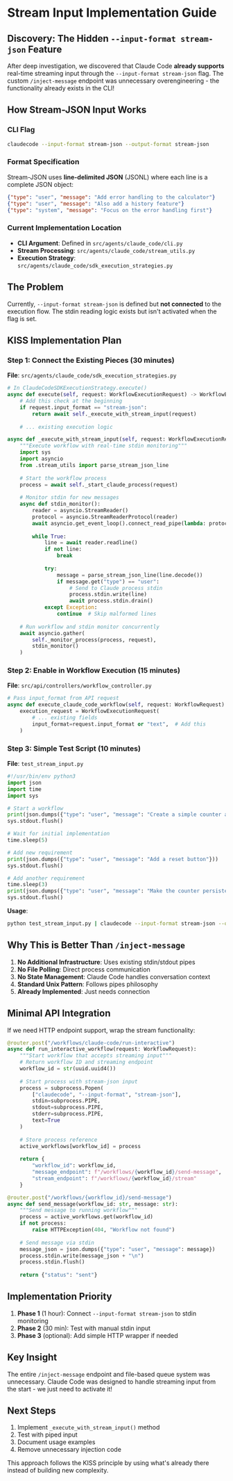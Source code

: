 # Stream Input Implementation Guide

## Discovery: The Hidden `--input-format stream-json` Feature

After deep investigation, we discovered that Claude Code **already supports** real-time streaming input through the `--input-format stream-json` flag. The custom `/inject-message` endpoint was unnecessary overengineering - the functionality already exists in the CLI!

## How Stream-JSON Input Works

### CLI Flag
```bash
claudecode --input-format stream-json --output-format stream-json
```

### Format Specification
Stream-JSON uses **line-delimited JSON** (JSONL) where each line is a complete JSON object:

```json
{"type": "user", "message": "Add error handling to the calculator"}
{"type": "user", "message": "Also add a history feature"}
{"type": "system", "message": "Focus on the error handling first"}
```

### Current Implementation Location
- **CLI Argument**: Defined in `src/agents/claude_code/cli.py`
- **Stream Processing**: `src/agents/claude_code/stream_utils.py`
- **Execution Strategy**: `src/agents/claude_code/sdk_execution_strategies.py`

## The Problem

Currently, `--input-format stream-json` is defined but **not connected** to the execution flow. The stdin reading logic exists but isn't activated when the flag is set.

## KISS Implementation Plan

### Step 1: Connect the Existing Pieces (30 minutes)

**File**: `src/agents/claude_code/sdk_execution_strategies.py`

```python
# In ClaudeCodeSDKExecutionStrategy.execute()
async def execute(self, request: WorkflowExecutionRequest) -> WorkflowExecutionResult:
    # Add this check at the beginning
    if request.input_format == "stream-json":
        return await self._execute_with_stream_input(request)
    
    # ... existing execution logic

async def _execute_with_stream_input(self, request: WorkflowExecutionRequest):
    """Execute workflow with real-time stdin monitoring"""
    import sys
    import asyncio
    from .stream_utils import parse_stream_json_line
    
    # Start the workflow process
    process = await self._start_claude_process(request)
    
    # Monitor stdin for new messages
    async def stdin_monitor():
        reader = asyncio.StreamReader()
        protocol = asyncio.StreamReaderProtocol(reader)
        await asyncio.get_event_loop().connect_read_pipe(lambda: protocol, sys.stdin)
        
        while True:
            line = await reader.readline()
            if not line:
                break
                
            try:
                message = parse_stream_json_line(line.decode())
                if message.get("type") == "user":
                    # Send to Claude process stdin
                    process.stdin.write(line)
                    await process.stdin.drain()
            except Exception:
                continue  # Skip malformed lines
    
    # Run workflow and stdin monitor concurrently
    await asyncio.gather(
        self._monitor_process(process, request),
        stdin_monitor()
    )
```

### Step 2: Enable in Workflow Execution (15 minutes)

**File**: `src/api/controllers/workflow_controller.py`

```python
# Pass input_format from API request
async def execute_claude_code_workflow(self, request: WorkflowRequest):
    execution_request = WorkflowExecutionRequest(
        # ... existing fields
        input_format=request.input_format or "text",  # Add this
    )
```

### Step 3: Simple Test Script (10 minutes)

**File**: `test_stream_input.py`

```python
#!/usr/bin/env python3
import json
import time
import sys

# Start a workflow
print(json.dumps({"type": "user", "message": "Create a simple counter app"}))
sys.stdout.flush()

# Wait for initial implementation
time.sleep(5)

# Add new requirement
print(json.dumps({"type": "user", "message": "Add a reset button"}))
sys.stdout.flush()

# Add another requirement
time.sleep(3)
print(json.dumps({"type": "user", "message": "Make the counter persistent"}))
sys.stdout.flush()
```

**Usage**:
```bash
python test_stream_input.py | claudecode --input-format stream-json --output-format stream-json
```

## Why This is Better Than `/inject-message`

1. **No Additional Infrastructure**: Uses existing stdin/stdout pipes
2. **No File Polling**: Direct process communication
3. **No State Management**: Claude Code handles conversation context
4. **Standard Unix Pattern**: Follows pipes philosophy
5. **Already Implemented**: Just needs connection

## Minimal API Integration

If we need HTTP endpoint support, wrap the stream functionality:

```python
@router.post("/workflows/claude-code/run-interactive")
async def run_interactive_workflow(request: WorkflowRequest):
    """Start workflow that accepts streaming input"""
    # Return workflow ID and streaming endpoint
    workflow_id = str(uuid.uuid4())
    
    # Start process with stream-json input
    process = subprocess.Popen(
        ["claudecode", "--input-format", "stream-json"],
        stdin=subprocess.PIPE,
        stdout=subprocess.PIPE,
        stderr=subprocess.PIPE,
        text=True
    )
    
    # Store process reference
    active_workflows[workflow_id] = process
    
    return {
        "workflow_id": workflow_id,
        "message_endpoint": f"/workflows/{workflow_id}/send-message",
        "stream_endpoint": f"/workflows/{workflow_id}/stream"
    }

@router.post("/workflows/{workflow_id}/send-message")
async def send_message(workflow_id: str, message: str):
    """Send message to running workflow"""
    process = active_workflows.get(workflow_id)
    if not process:
        raise HTTPException(404, "Workflow not found")
    
    # Send message via stdin
    message_json = json.dumps({"type": "user", "message": message})
    process.stdin.write(message_json + "\n")
    process.stdin.flush()
    
    return {"status": "sent"}
```

## Implementation Priority

1. **Phase 1** (1 hour): Connect `--input-format stream-json` to stdin monitoring
2. **Phase 2** (30 min): Test with manual stdin input
3. **Phase 3** (optional): Add simple HTTP wrapper if needed

## Key Insight

The entire `/inject-message` endpoint and file-based queue system was unnecessary. Claude Code was designed to handle streaming input from the start - we just need to activate it!

## Next Steps

1. Implement `_execute_with_stream_input()` method
2. Test with piped input
3. Document usage examples
4. Remove unnecessary injection code

This approach follows the KISS principle by using what's already there instead of building new complexity.